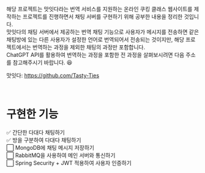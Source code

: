 해당 프로젝트는 맛잇다라는 번역 서비스를 지원하는 온라인 쿠킹 클래스 웹사이트를 제작하는 프로젝트를 진행하면서 채팅 서버를 구현하기 위해 공부한 내용을 정리한 것입니다.  
맛잇다의 채팅 서버에서 제공하는 번역 채팅 기능으로 사용자가 메시지를 전송하면 같은 채팅방에 있는 다른 사용자가 설정한 언어로 번역되어서 전송되는 것이지만, 해당 프로젝트에서는 번역하는 과정을 제외한 채팅의 과정만 포함합니다.  
ChatGPT API를 활용하여 번역하는 과정을 포함한 전 과정을 살펴보시려면 다음 주소를 참고해주시기 바랍니다. 😆

맛잇다: https://github.com/Tasty-Ties

<br/>

# 구현한 기능

:white_check_mark: 간단한 다대다 채팅하기  
:white_check_mark: 방을 구분하여 다대다 채팅하기  
:white_large_square: MongoDB에 채팅 메시지 저장하기  
:white_large_square: RabbitMQ을 사용하여 메인 서버와 통신하기  
:white_large_square: Spring Security + JWT 적용하여 사용자 인증하기
